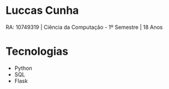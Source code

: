 # Luccas Cunha
RA: 10749319 |
Ciência da Computação - 1º Semestre |
18 Anos

# Tecnologias
* Python
* SQL
* Flask